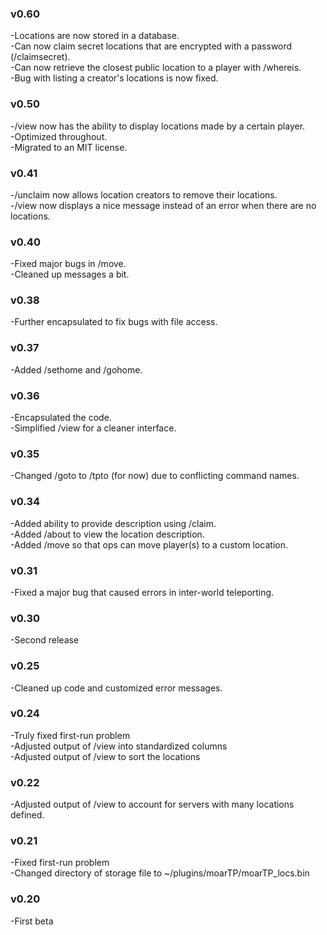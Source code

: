 ### v0.60
  -Locations are now stored in a database.   
  -Can now claim secret locations that are encrypted with a password (/claimsecret).   
  -Can now retrieve the closest public location to a player with /whereis.   
  -Bug with listing a creator's locations is now fixed.   

### v0.50
  -/view now has the ability to display locations made by a certain player.   
  -Optimized throughout.  
  -Migrated to an MIT license.  

### v0.41
  -/unclaim now allows location creators to remove their locations.   
  -/view now displays a nice message instead of an error when there are no locations.   

### v0.40  
  -Fixed major bugs in /move.  
  -Cleaned up messages a bit.  

### v0.38  
  -Further encapsulated to fix bugs with file access.  

### v0.37  
  -Added /sethome and /gohome.  

### v0.36  
  -Encapsulated the code.  
  -Simplified /view for a cleaner interface.  

### v0.35  
  -Changed /goto to /tpto (for now) due to conflicting command names.  


### v0.34  
  -Added ability to provide description using /claim.  
  -Added /about to view the location description.  
  -Added /move so that ops can move player(s) to a custom location.  

### v0.31  
  -Fixed a major bug that caused errors in inter-world teleporting.  

### v0.30  
  -Second release  

### v0.25  
  -Cleaned up code and customized error messages.  

### v0.24  
  -Truly fixed first-run problem  
  -Adjusted output of /view into standardized columns  
  -Adjusted output of /view to sort the locations  

### v0.22  
  -Adjusted output of /view to account for servers with many locations defined.  

### v0.21  
  -Fixed first-run problem  
  -Changed directory of storage file to ~/plugins/moarTP/moarTP_locs.bin  

### v0.20  
  -First beta  
